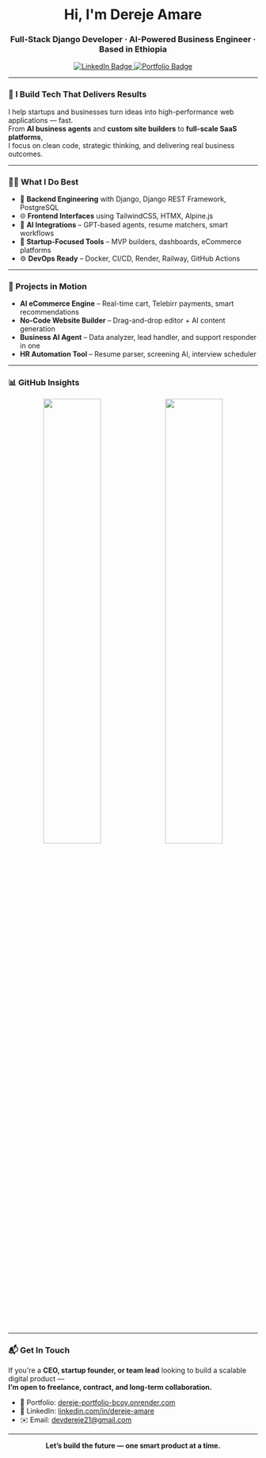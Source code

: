 <h1 align="center">Hi, I'm Dereje Amare</h1>
<h3 align="center">Full-Stack Django Developer · AI-Powered Business Engineer · Based in Ethiopia</h3>

<p align="center">
  <a href="https://www.linkedin.com/in/dereje-amare" target="_blank">
    <img src="https://img.shields.io/badge/LinkedIn-Connect-blue?style=for-the-badge&logo=linkedin" alt="LinkedIn Badge">
  </a>
  <a href="https://dereje-portfolio-bcoy.onrender.com/" target="_blank">
    <img src="https://img.shields.io/badge/Portfolio-Visit-green?style=for-the-badge&logo=firefox-browser" alt="Portfolio Badge">
  </a>
</p>

---

### 🚀 I Build Tech That Delivers Results

I help startups and businesses turn ideas into high-performance web applications — fast.  
From **AI business agents** and **custom site builders** to **full-scale SaaS platforms**,  
I focus on clean code, strategic thinking, and delivering real business outcomes.

---

### 👨‍💻 What I Do Best

- 🔧 **Backend Engineering** with Django, Django REST Framework, PostgreSQL  
- 🌐 **Frontend Interfaces** using TailwindCSS, HTMX, Alpine.js  
- 🤖 **AI Integrations** – GPT-based agents, resume matchers, smart workflows  
- 🚀 **Startup-Focused Tools** – MVP builders, dashboards, eCommerce platforms  
- ⚙️ **DevOps Ready** – Docker, CI/CD, Render, Railway, GitHub Actions  

---

### 🧠 Projects in Motion

- **AI eCommerce Engine** – Real-time cart, Telebirr payments, smart recommendations  
- **No-Code Website Builder** – Drag-and-drop editor + AI content generation  
- **Business AI Agent** – Data analyzer, lead handler, and support responder in one  
- **HR Automation Tool** – Resume parser, screening AI, interview scheduler

---

### 📊 GitHub Insights

<p align="center">
  <img src="https://github-readme-stats.vercel.app/api?username=Draglow&show_icons=true&theme=tokyonight&hide_title=true&hide=issues" width="48%">
  <img src="https://github-readme-streak-stats.herokuapp.com?user=Draglow&theme=tokyonight" width="48%">
</p>

---

### 📬 Get In Touch

If you're a **CEO, startup founder, or team lead** looking to build a scalable digital product —  
**I’m open to freelance, contract, and long-term collaboration.**

- 🔗 Portfolio: [dereje-portfolio-bcoy.onrender.com](https://dereje-portfolio-bcoy.onrender.com)  
- 💼 LinkedIn: [linkedin.com/in/dereje-amare](https://www.linkedin.com/in/dereje-amare)  
- ✉️ Email: devdereje21@gmail.com

---

<p align="center"><b>Let’s build the future — one smart product at a time.</b></p>